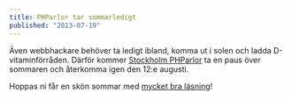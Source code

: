 ```yaml
---
title: PHParlor tar sommarledigt
published: "2013-07-19"
---
```

Även webbhackare behöver ta ledigt ibland, komma ut i solen och ladda D-vitaminförråden. Därför kommer [Stockholm PHParlor](/phparlor/) ta en paus över sommaren och återkomma igen den 12:e augusti.

Hoppas ni får en skön sommar med [mycket bra läsning](http://fabien.potencier.org/article/50/create-your-own-framework-on-top-of-the-symfony2-components-part-1)!